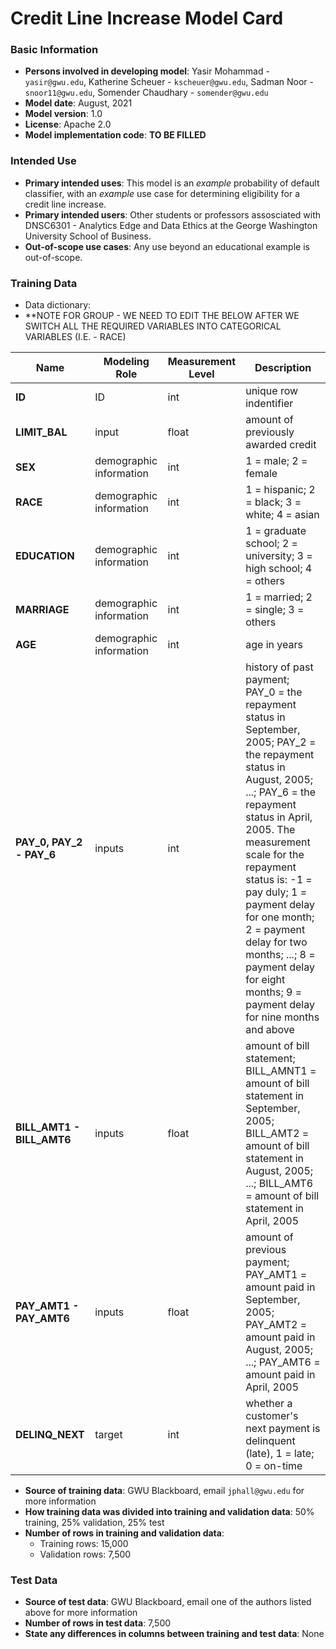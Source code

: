 # Credit Line Increase Model Card

### Basic Information

* **Persons involved in developing model**: Yasir Mohammad - `yasir@gwu.edu`, Katherine Scheuer - `kscheuer@gwu.edu`, Sadman Noor - `snoor11@gwu.edu`, Somender Chaudhary - `somender@gwu.edu` 
* **Model date**: August, 2021
* **Model version**: 1.0
* **License**: Apache 2.0
* **Model implementation code**: **TO BE FILLED**

### Intended Use
* **Primary intended uses**: This model is an *example* probability of default classifier, with an *example* use case for determining eligibility for a credit line increase.
* **Primary intended users**: Other students or professors assosciated with DNSC6301 - Analytics Edge and Data Ethics at the George Washington University School of Business.
* **Out-of-scope use cases**: Any use beyond an educational example is out-of-scope.

### Training Data

* Data dictionary:
* **NOTE FOR GROUP - WE NEED TO EDIT THE BELOW AFTER WE SWITCH ALL THE REQUIRED VARIABLES INTO CATEGORICAL VARIABLES (I.E. - RACE)

| Name | Modeling Role | Measurement Level| Description|
| ---- | ------------- | ---------------- | ---------- |
|**ID**| ID | int | unique row indentifier |
| **LIMIT_BAL** | input | float | amount of previously awarded credit |
| **SEX** | demographic information | int | 1 = male; 2 = female
| **RACE** | demographic information | int | 1 = hispanic; 2 = black; 3 = white; 4 = asian |
| **EDUCATION** | demographic information | int | 1 = graduate school; 2 = university; 3 = high school; 4 = others |
| **MARRIAGE** | demographic information | int | 1 = married; 2 = single; 3 = others |
| **AGE** | demographic information | int | age in years |
| **PAY_0, PAY_2 - PAY_6** | inputs | int | history of past payment; PAY_0 = the repayment status in September, 2005; PAY_2 = the repayment status in August, 2005; ...; PAY_6 = the repayment status in April, 2005. The measurement scale for the repayment status is: -1 = pay duly; 1 = payment delay for one month; 2 = payment delay for two months; ...; 8 = payment delay for eight months; 9 = payment delay for nine months and above |
| **BILL_AMT1 - BILL_AMT6** | inputs | float | amount of bill statement; BILL_AMNT1 = amount of bill statement in September, 2005; BILL_AMT2 = amount of bill statement in August, 2005; ...; BILL_AMT6 = amount of bill statement in April, 2005 |
| **PAY_AMT1 - PAY_AMT6** | inputs | float | amount of previous payment; PAY_AMT1 = amount paid in September, 2005; PAY_AMT2 = amount paid in August, 2005; ...; PAY_AMT6 = amount paid in April, 2005 |
| **DELINQ_NEXT**| target | int | whether a customer's next payment is delinquent (late), 1 = late; 0 = on-time |

* **Source of training data**: GWU Blackboard, email `jphall@gwu.edu` for more information
* **How training data was divided into training and validation data**: 50% training, 25% validation, 25% test
* **Number of rows in training and validation data**:
  * Training rows: 15,000
  * Validation rows: 7,500

### Test Data
* **Source of test data**: GWU Blackboard, email one of the authors listed above for more information
* **Number of rows in test data**: 7,500
* **State any differences in columns between training and test data**: None

